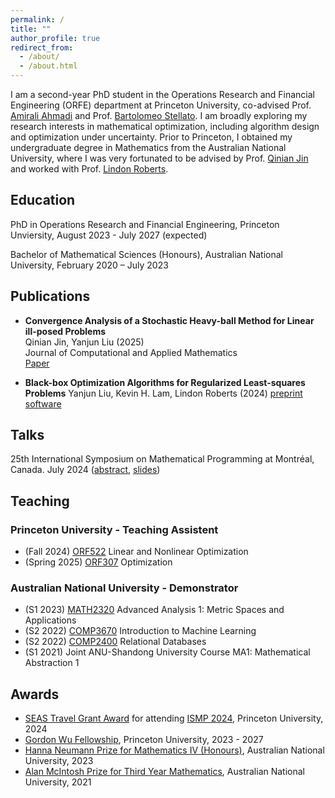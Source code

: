 ```yaml
---
permalink: /
title: ""
author_profile: true
redirect_from: 
  - /about/
  - /about.html
---
```

I am a second-year PhD student in the Operations Research and Financial Engineering (ORFE) department at Princeton University, co-advised Prof. [Amirali Ahmadi](https://aaa.princeton.edu/) and Prof. [Bartolomeo Stellato](https://stellato.io/). I am broadly exploring my research interests in mathematical optimization, including algorithm design and optimization under uncertainty.
Prior to Princeton, I obtained my undergraduate degree in Mathematics from the Australian National University, where I was very fortunated to be advised by Prof. [Qinian Jin](https://researchers.anu.edu.au/researchers/jin-q) and worked with Prof. [Lindon Roberts](https://lindonroberts.github.io/).

<h2 id="education">Education</h2>

PhD in Operations Research and Financial Engineering, Princeton Unviersity, August 2023 - July 2027 (expected)

Bachelor of Mathematical Sciences (Honours), Australian National University, February 2020 – July 2023

<h2 id="publications">Publications</h2>

- **Convergence Analysis of a Stochastic Heavy-ball Method for Linear ill-posed Problems**  
Qinian Jin, Yanjun Liu (2025)  
Journal of Computational and Applied Mathematics  
[Paper](https://www.sciencedirect.com/science/article/pii/S037704272500216X)

- **Black-box Optimization Algorithms for Regularized Least-squares Problems**
Yanjun Liu, Kevin H. Lam, Lindon Roberts (2024)
[preprint](https://arxiv.org/abs/2407.14915) [software](https://github.com/yanjunliu-regina/dfols/tree/yanjun-dfols)

<h2 id="talks"> Talks</h2>

25th International Symposium on Mathematical Programming at Montréal, Canada. July 2024 ([abstract](https://ismp2024.gerad.ca/schedule/FA/326), [slides](https://yanjunliu-regina.github.io/files/Yanjun_Liu_ISMP_2024.pdf))

<h2 id="teaching">Teaching</h2>

### Princeton University - Teaching Assistent

* (Fall 2024) [ORF522](https://stellato.io/teaching/orf522/) Linear and Nonlinear Optimization
* (Spring 2025) [ORF307](https://stellato.io/teaching/orf307/) Optimization

### Australian National University - Demonstrator

* (S1 2023) [MATH2320](https://programsandcourses.anu.edu.au/2023/course/MATH2320) Advanced Analysis 1: Metric Spaces and Applications
* (S2 2022) [COMP3670](https://programsandcourses.anu.edu.au/2022/course/COMP3670) Introduction to Machine Learning
* (S2 2022) [COMP2400](https://programsandcourses.anu.edu.au/2022/course/COMP2400) Relational Databases
* (S1 2021) Joint ANU-Shandong University Course MA1: Mathematical Abstraction 1

<h2 id="awards">Awards</h2>

* [SEAS Travel Grant Award](https://engineering.princeton.edu/funding/travel-funds#:~:text=The%20School%20of%20Engineering%20and,or%20traveling%20for%20a%20research%2D) for attending [ISMP 2024](https://ismp2024.gerad.ca/), Princeton University, 2024
* [Gordon Wu Fellowship](https://gradschool.princeton.edu/financial-support/fellowships/princeton-fellowships/gordon-wu-fellowship), Princeton University, 2023 - 2027
* [Hanna Neumann Prize for Mathematics IV (Honours)](https://www.anu.edu.au/students/program-administration/prizes/hanna-neumann-prize-for-mathematics-iv-honours#:~:text=Overview,for%20Mathematics%20IV(H)), Australian National University, 2023
* [Alan McIntosh Prize for Third Year Mathematics](https://www.anu.edu.au/students/program-administration/prizes/alan-mcintosh-prize-for-third-year-mathematics), Australian National University, 2021
